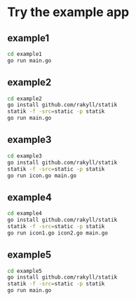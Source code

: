 # Try the example app

## example1
```bash
cd example1
go run main.go
``` 

## example2
```bash
cd example2
go install github.com/rakyll/statik
statik -f -src=static -p statik
go run main.go
``` 

## example3
```bash
cd example3
go install github.com/rakyll/statik
statik -f -src=static -p statik
go run icon.go main.go
``` 

## example4
```bash
cd example4
go install github.com/rakyll/statik
statik -f -src=static -p statik
go run icon1.go icon2.go main.go
``` 

## example5
```bash
cd example5
go install github.com/rakyll/statik
statik -f -src=static -p statik
go run main.go
``` 
